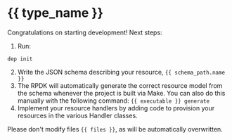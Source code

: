 # {{ type_name }}

Congratulations on starting development! Next steps:

1. Run:
```
dep init 
``` 
2. Write the JSON schema describing your resource, `{{ schema_path.name }}`
3. The RPDK will automatically generate the correct resource model from the
   schema whenever the project is built via Make. You can also do this manually
   with the following command: `{{ executable }} generate`
4. Implement your resource handlers by adding code to provision your resources in the various Handler classes.


Please don't modify files `{{ files }}`, as will be
automatically overwritten.